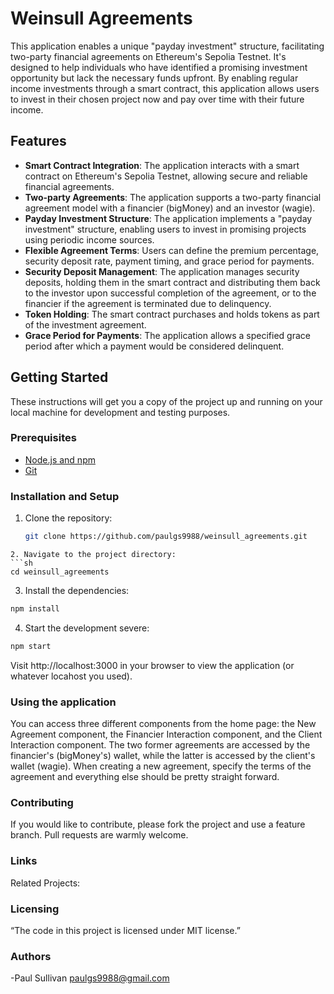 # Weinsull Agreements

This application enables a unique "payday investment" structure, facilitating two-party financial agreements on Ethereum's Sepolia Testnet. It's designed to help individuals who have identified a promising investment opportunity but lack the necessary funds upfront. By enabling regular income investments through a smart contract, this application allows users to invest in their chosen project now and pay over time with their future income.

## Features

- **Smart Contract Integration**: The application interacts with a smart contract on Ethereum's Sepolia Testnet, allowing secure and reliable financial agreements.
- **Two-party Agreements**: The application supports a two-party financial agreement model with a financier (bigMoney) and an investor (wagie).
- **Payday Investment Structure**: The application implements a "payday investment" structure, enabling users to invest in promising projects using periodic income sources.
- **Flexible Agreement Terms**: Users can define the premium percentage, security deposit rate, payment timing, and grace period for payments.
- **Security Deposit Management**: The application manages security deposits, holding them in the smart contract and distributing them back to the investor upon successful completion of the agreement, or to the financier if the agreement is terminated due to delinquency.
- **Token Holding**: The smart contract purchases and holds tokens as part of the investment agreement.
- **Grace Period for Payments**: The application allows a specified grace period after which a payment would be considered delinquent.

## Getting Started

These instructions will get you a copy of the project up and running on your local machine for development and testing purposes.

### Prerequisites

- [Node.js and npm](https://nodejs.org/en/download/)
- [Git](https://git-scm.com/downloads)

### Installation and Setup

1. Clone the repository:
   ```sh
   git clone https://github.com/paulgs9988/weinsull_agreements.git
   ```

````
2. Navigate to the project directory:
```sh
cd weinsull_agreements
````

3. Install the dependencies:

```sh
npm install
```

4. Start the development severe:

```sh
npm start
```

Visit http://localhost:3000 in your browser to view the application (or whatever locahost you used).

### Using the application

You can access three different components from the home page: the New Agreement component, the Financier Interaction component, and the Client Interaction component. The two former agreements are accessed by the financier's (bigMoney's) wallet, while the latter is accessed by the client's wallet (wagie). When creating a new agreement, specify the terms of the agreement and everything else should be pretty straight forward.

### Contributing

If you would like to contribute, please fork the project and use a feature branch. Pull requests are warmly welcome.

### Links

Related Projects:

### Licensing

“The code in this project is licensed under MIT license.”

### Authors

-Paul Sullivan paulgs9988@gmail.com
